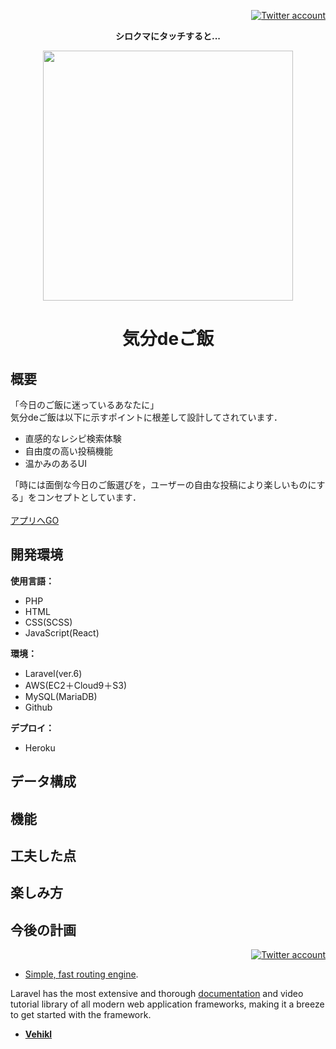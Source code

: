 <p align="right"><a href="https://twitter.com/So78107889" target="_blank"><img src="https://img.shields.io/twitter/url?label=%E9%96%8B%E7%99%BA%E8%80%85%E3%81%AE%E3%82%A2%E3%82%AB%E3%82%A6%E3%83%B3%E3%83%88&style=social&url=https%3A%2F%2Ftwitter.com%2FSo78107889" alt="Twitter account"></a></p>

<p align="center"><b>シロクマにタッチすると...</b></p>

<p align="center"><a href="https://stark-journey-71646.herokuapp.com" target="_blank"><img src="https://stark-journey-71646.herokuapp.com/img/c5caaa1a.png" width="400"></a></p>
<h1 align="center">気分deご飯</h1>

##  概要
「今日のご飯に迷っているあなたに」<br>
気分deご飯は以下に示すポイントに根差して設計してされています．
- 直感的なレシピ検索体験
- 自由度の高い投稿機能
- 温かみのあるUI

「時には面倒な今日のご飯選びを，ユーザーの自由な投稿により楽しいものにする」をコンセプトとしています．<br><br>
<a href="https://stark-journey-71646.herokuapp.com">アプリへGO</a>
##  開発環境
<b>使用言語：</b><br>
- PHP
- HTML
- CSS(SCSS)
- JavaScript(React)

<b>環境：</b><br>
- Laravel(ver.6)
- AWS(EC2＋Cloud9＋S3)
- MySQL(MariaDB)
- Github

<b>デプロイ：</b><br>
- Heroku

##  データ構成
##  機能
##  工夫した点
##  楽しみ方
##  今後の計画

<p align="right"><a href="https://twitter.com/So78107889" target="_blank"><img src="https://img.shields.io/twitter/url?label=%E9%96%8B%E7%99%BA%E8%80%85%E3%81%AE%E3%82%A2%E3%82%AB%E3%82%A6%E3%83%B3%E3%83%88&style=social&url=https%3A%2F%2Ftwitter.com%2FSo78107889" alt="Twitter account"></a></p>




- [Simple, fast routing engine](https://laravel.com/docs/routing).

Laravel has the most extensive and thorough [documentation](https://laravel.com/docs) and video tutorial library of all modern web application frameworks, making it a breeze to get started with the framework.

- **[Vehikl](https://vehikl.com/)**
